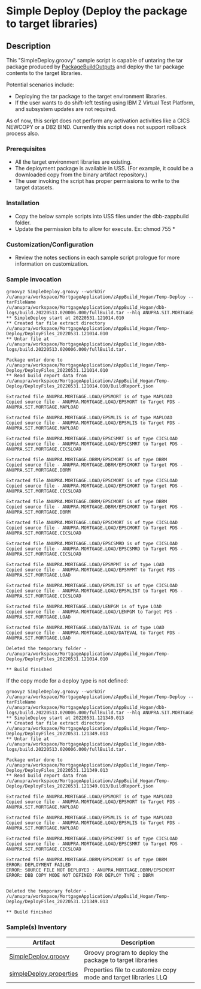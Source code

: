 # Simple Deploy (Deploy the package to target libraries)
## Description
This "SimpleDeploy.groovy" sample script is capable of untaring the tar package produced by [PackageBuildOutputs](../PackageBuildOutputs/) and deploy the tar package contents to the target libraries. 

Potential scenarios include:
* Deploying the tar package to the target environment libraries.
* If the user wants to do shift-left testing using IBM Z Virtual Test Platform, and subsystem updates are not required.

As of now, this script does not perform any activation activities like a CICS NEWCOPY or a DB2 BIND.  Currently this script does not support rollback process also.

### Prerequisites

* All the target environment libraries are existing.
* The deployment package is available in USS. (For example, it could be a downloaded copy from the binary artifact repository.)
* The user invoking the script has proper permissions to write to the target datasets.

### Installation
* Copy the below sample scripts into USS files under the dbb-zappbuild folder.
* Update the permission bits to allow for execute. Ex: chmod 755 *

### Customization/Configuration
* Review the notes sections in each sample script prologue for more information on customization.

### Sample invocation

```
groovyz SimpleDeploy.groovy --workDir /u/anupra/workspace/MortgageApplication/zAppBuild_Hogan/Temp-Deploy --tarFileName /u/anupra/workspace/MortgageApplication/zAppBuild_Hogan/dbb-logs/build.20220513.020006.000/fullBuild.tar --hlq ANUPRA.SIT.MORTGAGE
** SimpleDeploy start at 20220531.121014.010
** Created tar file extract directory /u/anupra/workspace/MortgageApplication/zAppBuild_Hogan/Temp-Deploy/DeployFiles_20220531.121014.010
** Untar file at /u/anupra/workspace/MortgageApplication/zAppBuild_Hogan/dbb-logs/build.20220513.020006.000/fullBuild.tar.

Package untar done to /u/anupra/workspace/MortgageApplication/zAppBuild_Hogan/Temp-Deploy/DeployFiles_20220531.121014.010
** Read build report data from /u/anupra/workspace/MortgageApplication/zAppBuild_Hogan/Temp-Deploy/DeployFiles_20220531.121014.010/BuildReport.json

Extracted file ANUPRA.MORTGAGE.LOAD/EPSMORT is of type MAPLOAD
Copied source file - ANUPRA.MORTGAGE.LOAD/EPSMORT to Target PDS - ANUPRA.SIT.MORTGAGE.MAPLOAD

Extracted file ANUPRA.MORTGAGE.LOAD/EPSMLIS is of type MAPLOAD
Copied source file - ANUPRA.MORTGAGE.LOAD/EPSMLIS to Target PDS - ANUPRA.SIT.MORTGAGE.MAPLOAD

Extracted file ANUPRA.MORTGAGE.LOAD/EPSCSMRT is of type CICSLOAD
Copied source file - ANUPRA.MORTGAGE.LOAD/EPSCSMRT to Target PDS - ANUPRA.SIT.MORTGAGE.CICSLOAD

Extracted file ANUPRA.MORTGAGE.DBRM/EPSCMORT is of type DBRM
Copied source file - ANUPRA.MORTGAGE.DBRM/EPSCMORT to Target PDS - ANUPRA.SIT.MORTGAGE.DBRM

Extracted file ANUPRA.MORTGAGE.LOAD/EPSCMORT is of type CICSLOAD
Copied source file - ANUPRA.MORTGAGE.LOAD/EPSCMORT to Target PDS - ANUPRA.SIT.MORTGAGE.CICSLOAD

Extracted file ANUPRA.MORTGAGE.DBRM/EPSCMORT is of type DBRM
Copied source file - ANUPRA.MORTGAGE.DBRM/EPSCMORT to Target PDS - ANUPRA.SIT.MORTGAGE.DBRM

Extracted file ANUPRA.MORTGAGE.LOAD/EPSCMORT is of type CICSLOAD
Copied source file - ANUPRA.MORTGAGE.LOAD/EPSCMORT to Target PDS - ANUPRA.SIT.MORTGAGE.CICSLOAD

Extracted file ANUPRA.MORTGAGE.LOAD/EPSCSMRD is of type CICSLOAD
Copied source file - ANUPRA.MORTGAGE.LOAD/EPSCSMRD to Target PDS - ANUPRA.SIT.MORTGAGE.CICSLOAD

Extracted file ANUPRA.MORTGAGE.LOAD/EPSMPMT is of type LOAD
Copied source file - ANUPRA.MORTGAGE.LOAD/EPSMPMT to Target PDS - ANUPRA.SIT.MORTGAGE.LOAD

Extracted file ANUPRA.MORTGAGE.LOAD/EPSMLIST is of type CICSLOAD
Copied source file - ANUPRA.MORTGAGE.LOAD/EPSMLIST to Target PDS - ANUPRA.SIT.MORTGAGE.CICSLOAD

Extracted file ANUPRA.MORTGAGE.LOAD/LENPGM is of type LOAD
Copied source file - ANUPRA.MORTGAGE.LOAD/LENPGM to Target PDS - ANUPRA.SIT.MORTGAGE.LOAD

Extracted file ANUPRA.MORTGAGE.LOAD/DATEVAL is of type LOAD
Copied source file - ANUPRA.MORTGAGE.LOAD/DATEVAL to Target PDS - ANUPRA.SIT.MORTGAGE.LOAD

Deleted the temporary folder - /u/anupra/workspace/MortgageApplication/zAppBuild_Hogan/Temp-Deploy/DeployFiles_20220531.121014.010

** Build finished
```

If the copy mode for a deploy type is not defined:

```
groovyz SimpleDeploy.groovy --workDir /u/anupra/workspace/MortgageApplication/zAppBuild_Hogan/Temp-Deploy --tarFileName /u/anupra/workspace/MortgageApplication/zAppBuild_Hogan/dbb-logs/build.20220513.020006.000/fullBuild.tar --hlq ANUPRA.SIT.MORTGAGE
** SimpleDeploy start at 20220531.121349.013
** Created tar file extract directory /u/anupra/workspace/MortgageApplication/zAppBuild_Hogan/Temp-Deploy/DeployFiles_20220531.121349.013
** Untar file at /u/anupra/workspace/MortgageApplication/zAppBuild_Hogan/dbb-logs/build.20220513.020006.000/fullBuild.tar.

Package untar done to /u/anupra/workspace/MortgageApplication/zAppBuild_Hogan/Temp-Deploy/DeployFiles_20220531.121349.013
** Read build report data from /u/anupra/workspace/MortgageApplication/zAppBuild_Hogan/Temp-Deploy/DeployFiles_20220531.121349.013/BuildReport.json

Extracted file ANUPRA.MORTGAGE.LOAD/EPSMORT is of type MAPLOAD
Copied source file - ANUPRA.MORTGAGE.LOAD/EPSMORT to Target PDS - ANUPRA.SIT.MORTGAGE.MAPLOAD

Extracted file ANUPRA.MORTGAGE.LOAD/EPSMLIS is of type MAPLOAD
Copied source file - ANUPRA.MORTGAGE.LOAD/EPSMLIS to Target PDS - ANUPRA.SIT.MORTGAGE.MAPLOAD

Extracted file ANUPRA.MORTGAGE.LOAD/EPSCSMRT is of type CICSLOAD
Copied source file - ANUPRA.MORTGAGE.LOAD/EPSCSMRT to Target PDS - ANUPRA.SIT.MORTGAGE.CICSLOAD

Extracted file ANUPRA.MORTGAGE.DBRM/EPSCMORT is of type DBRM
ERROR: DEPLOYMENT FAILED
ERROR: SOURCE FILE NOT DEPLOYED : ANUPRA.MORTGAGE.DBRM/EPSCMORT
ERROR: DBB COPY MODE NOT DEFINED FOR DEPLOY TYPE : DBRM


Deleted the temporary folder - /u/anupra/workspace/MortgageApplication/zAppBuild_Hogan/Temp-Deploy/DeployFiles_20220531.121349.013

** Build finished
```

### Sample(s) Inventory

Artifact | Description
---------- | ----------------------------------------------------------------------------------------
[SimpleDeploy.groovy](SimpleDeploy.groovy) | Groovy program to deploy the package to target libraries
[simpleDeploy.properties](simpleDeploy.properties) | Properties file to customize copy mode and target libraries LLQ
